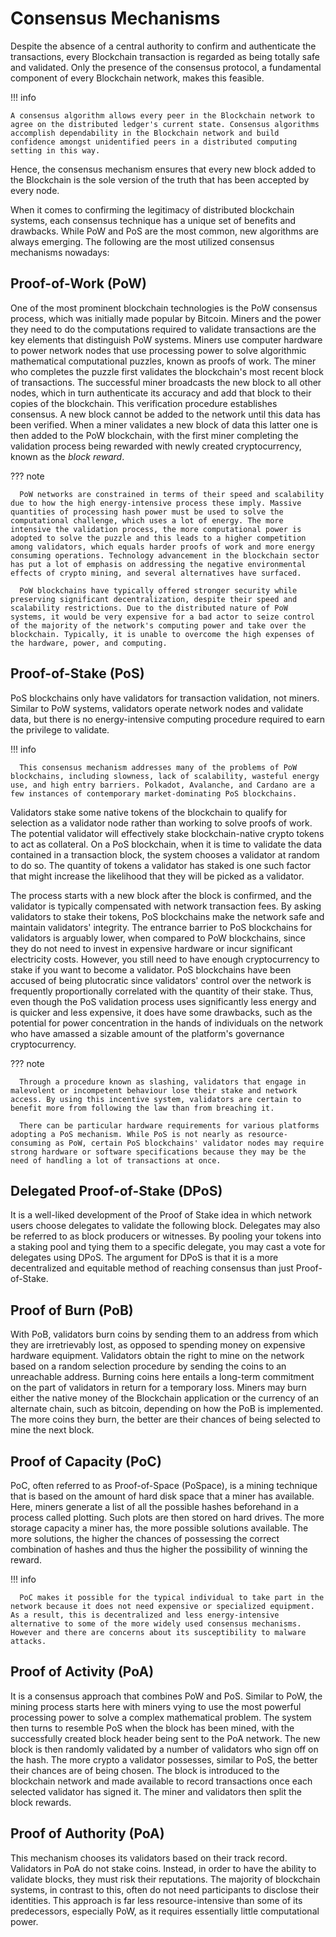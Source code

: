 # Consensus Mechanisms

Despite the absence of a central authority to confirm and authenticate the transactions, every Blockchain transaction is regarded as being totally safe and validated. Only the presence of the consensus protocol, a fundamental component of every Blockchain network, makes this feasible. 
 
!!! info 

    A consensus algorithm allows every peer in the Blockchain network to agree on the distributed ledger's current state. Consensus algorithms accomplish dependability in the Blockchain network and build confidence amongst unidentified peers in a distributed computing setting in this way.  

Hence, the consensus mechanism ensures that every new block added to the Blockchain is the sole version of the truth that has been accepted by every node.

When it comes to confirming the legitimacy of distributed blockchain systems, each consensus technique has a unique set of benefits and drawbacks. While PoW and PoS are the most common, new algorithms are always emerging. The following are the most utilized consensus mechanisms nowadays: 

## Proof-of-Work (PoW)

One of the most prominent blockchain technologies is the PoW consensus process, which was initially made popular by Bitcoin. Miners and the power they need to do the computations required to validate transactions are the key elements that distinguish PoW systems. Miners use computer hardware to power network nodes that use processing power to solve algorithmic mathematical computational puzzles, known as proofs of work. The miner who completes the puzzle first validates the blockchain's most recent block of transactions. The successful miner broadcasts the new block to all other nodes, which in turn authenticate its accuracy and add that block to their copies of the blockchain. This verification procedure establishes consensus. A new block cannot be added to the network until this data has been verified. When a miner validates a new block of data this latter one is then added to the PoW blockchain, with the first miner completing the validation process being rewarded with newly created cryptocurrency, known as the _block reward_.

??? note

      PoW networks are constrained in terms of their speed and scalability due to how the high energy-intensive process these imply. Massive quantities of processing hash power must be used to solve the computational challenge, which uses a lot of energy. The more intensive the validation process, the more computational power is adopted to solve the puzzle and this leads to a higher competition among validators, which equals harder proofs of work and more energy consuming operations. Technology advancement in the blockchain sector has put a lot of emphasis on addressing the negative environmental effects of crypto mining, and several alternatives have surfaced.

      PoW blockchains have typically offered stronger security while preserving significant decentralization, despite their speed and scalability restrictions. Due to the distributed nature of PoW systems, it would be very expensive for a bad actor to seize control of the majority of the network's computing power and take over the blockchain. Typically, it is unable to overcome the high expenses of the hardware, power, and computing.

## Proof-of-Stake (PoS)

PoS blockchains only have validators for transaction validation, not miners. Similar to PoW systems, validators operate network nodes and validate data, but there is no energy-intensive computing procedure required to earn the privilege to validate. 

!!! info

      This consensus mechanism addresses many of the problems of PoW blockchains, including slowness, lack of scalability, wasteful energy use, and high entry barriers. Polkadot, Avalanche, and Cardano are a few instances of contemporary market-dominating PoS blockchains.

Validators stake some native tokens of the blockchain to qualify for selection as a validator node rather than working to solve proofs of work. The potential validator will effectively stake blockchain-native crypto tokens to act as collateral. On a PoS blockchain, when it is time to validate the data contained in a transaction block, the system chooses a validator at random to do so. The quantity of tokens a validator has staked is one such factor that might increase the likelihood that they will be picked as a validator. 
 
The process starts with a new block after the block is confirmed, and the validator is typically compensated with network transaction fees. By asking validators to stake their tokens, PoS blockchains make the network safe and maintain validators' integrity.  The entrance barrier to PoS blockchains for validators is arguably lower, when compared to PoW blockchains, since they do not need to invest in expensive hardware or incur significant electricity costs. However, you still need to have enough cryptocurrency to stake if you want to become a validator. PoS blockchains have been accused of being plutocratic since validators' control over the network is frequently proportionally correlated with the quantity of their stake. Thus, even though the PoS validation process uses significantly less energy and is quicker and less expensive, it does have some drawbacks, such as the potential for power concentration in the hands of individuals on the network who have amassed a sizable amount of the platform's governance cryptocurrency.

??? note
   
      Through a procedure known as slashing, validators that engage in malevolent or incompetent behaviour lose their stake and network access. By using this incentive system, validators are certain to benefit more from following the law than from breaching it.

      There can be particular hardware requirements for various platforms adopting a PoS mechanism. While PoS is not nearly as resource-consuming as PoW, certain PoS blockchains' validator nodes may require strong hardware or software specifications because they may be the need of handling a lot of transactions at once.

## Delegated Proof-of-Stake (DPoS)

It is a well-liked development of the Proof of Stake idea in which network users choose delegates to validate the following block. Delegates may also be referred to as block producers or witnesses. By pooling your tokens into a staking pool and tying them to a specific delegate, you may cast a vote for delegates using DPoS. The argument for DPoS is that it is a more decentralized and equitable method of reaching consensus than just Proof-of-Stake.

## Proof of Burn (PoB)

With PoB, validators burn coins by sending them to an address from which they are irretrievably lost, as opposed to spending money on expensive hardware equipment. Validators obtain the right to mine on the network based on a random selection procedure by sending the coins to an unreachable address. Burning coins here entails a long-term commitment on the part of validators in return for a temporary loss. Miners may burn either the native money of the Blockchain application or the currency of an alternate chain, such as bitcoin, depending on how the PoB is implemented. The more coins they burn, the better are their chances of being selected to mine the next block.

## Proof of Capacity (PoC)

PoC, often referred to as Proof-of-Space (PoSpace), is a mining technique that is based on the amount of hard disk space that a miner has available. Here, miners generate a list of all the possible hashes beforehand in a process called plotting. Such plots are then stored on hard drives. The more storage capacity a miner has, the more possible solutions available. The more solutions, the higher the chances of possessing the correct combination of hashes and thus the higher the possibility of winning the reward. 
 
!!! info

      PoC makes it possible for the typical individual to take part in the network because it does not need expensive or specialized equipment. As a result, this is decentralized and less energy-intensive alternative to some of the more widely used consensus mechanisms. However and there are concerns about its susceptibility to malware attacks.

## Proof of Activity (PoA)

It is a consensus approach that combines PoW and PoS. Similar to PoW, the mining process starts here with miners vying to use the most powerful processing power to solve a complex mathematical problem. The system then turns to resemble PoS when the block has been mined, with the successfully created block header being sent to the PoA network. The new block is then randomly validated by a number of validators who sign off on the hash. The more crypto a validator possesses, similar to PoS, the better their chances are of being chosen. The block is introduced to the blockchain network and made available to record transactions once each selected validator has signed it. The miner and validators then split the block rewards.
 
## Proof of Authority (PoA) 

This mechanism chooses its validators based on their track record. Validators in PoA do not stake coins. Instead, in order to have the ability to validate blocks, they must risk their reputations. The majority of blockchain systems, in contrast to this, often do not need participants to disclose their identities. This approach is far less resource-intensive than some of its predecessors, especially PoW, as it requires essentially little computational power.
